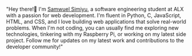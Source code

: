 
"Hey there!👋 I'm [Samwuel Simiyu](https://github.com/Artista001), a software engineering student at ALX with a passion for web development. I'm fluent in Python, C, JavaScript, HTML, and CSS, and I love building web applications that solve real-world problems. When I'm not coding, you can usually find me exploring new technologies, tinkering with my Raspberry Pi, or working on my latest side project. Follow me for updates on my latest work and contributions to the developer community!"


<!---
Artista001/Artista001 is a ✨ special ✨ repository because its `README.md` (this file) appears on your GitHub profile.
You can click the Preview link to take a look at your changes.
--->
